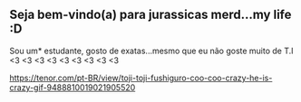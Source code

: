 ## Seja bem-vindo(a) para jurassicas merd...my life :D

Sou um* estudante, gosto de exatas...mesmo que eu não goste muito de T.I
<3
<3
<3
<3
<3
<3
<3
<3
<3

https://tenor.com/pt-BR/view/toji-toji-fushiguro-coo-coo-crazy-he-is-crazy-gif-9488810019021905520
